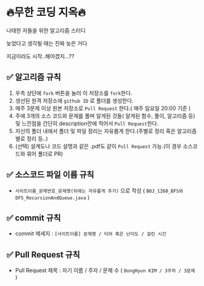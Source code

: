 # 🔥무한 코딩 지옥🔥
<p>나태한 자들을 위한 알고리즘 스터디</p>
<p>늦었다고 생각될 때는 진짜 늦은 거다</p>
<p>지금이라도 시작..해야겠지...??</p>

## ✅ 알고리즘 규칙
1. 우측 상단에 ```fork``` 버튼을 눌러 이 저장소를 ```fork```한다.
2. 생선된 원격 저장소에 ```github ID``` 로 폴더를 생성한다.
3. 매주 3문제 이상 원본 저장소로 ```Pull Request``` 한다.( 매주 일요일 20:00 기준 )
4. 주에 3개의 소스 코드와 문제를 풀며 알게된 것들( 알게된 함수, 풀이, 알고리즘 등) 및 느낀점을 간단히 description란에 적어서 ```Pull Request```한다.
5. 자신의 폴더 내에서 폴더 및 파일 정리는 자유롭게 한다.(주별로 정리 혹은 알고리즘 별로 정리 등..)
6. (선택) 설계도나 코드 설명과 같은 .pdf도 같이 ```Pull Request``` 가능.(이 경우 소스코드와 묶어 폴더로 PR)

## ✅ 소스코드 파일 이름 규칙
* ```사이트이름_문제번호_문제명(뒤에는 자유롭게 추가)``` 으로 작성 ( ```BOJ_1260_BFS와DFS_RecursionAndQueue.java``` )

## ✅ commit 규칙
* commit 메세지 : ```[사이트이름] 문제명 / 티어 혹은 난이도 / 걸린 시간```

## ✅ Pull Request 규칙
* Pull Request 제목 : 자기 이름 / 주자 / 문제 수 ( ```DongHyun KIM / 3주차 / 3문제``` )
